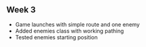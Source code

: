 ## Week 3

- Game launches with simple route and one enemy
- Added enemies class with working pathing
- Tested enemies starting position
